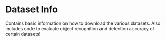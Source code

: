 # Dataset Info
Contains basic information on how to download the various datasets. Also includes code to evaluate object recognition and detection accuracy of certain datasets!
